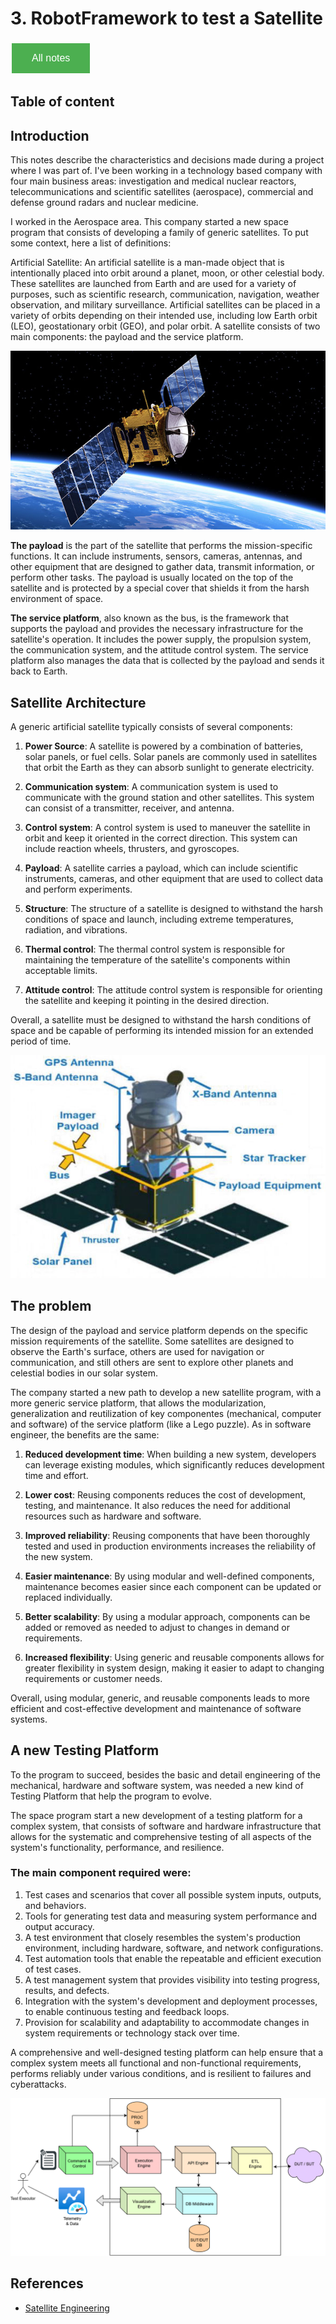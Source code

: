 # 3. RobotFramework to test a Satellite

<style>
  .back-button {
    background-color: #4CAF50; /* Green */
    border: none;
    color: white;
    padding: 15px 32px;
    text-align: center;
    text-decoration: none;
    display: inline-block;
    font-size: 16px;
    margin: 4px 2px;
    cursor: pointer;
  }
</style>

<button class="back-button" onclick="window.location.href='https://matiaspakua.github.io/tech.notes.io'">All notes</button>

## Table of content

## Introduction

This notes describe the characteristics and decisions made during a project where I was part of. I've been working in a technology based company with four main business areas: investigation and medical nuclear reactors, telecommunications and scientific satellites (aerospace), commercial and defense ground radars and nuclear medicine.

I worked in the Aerospace area. This company started a new space program that consists of developing a family of generic satellites. To put some context, here a list of definitions:

Artificial Satellite: An artificial satellite is a man-made object that is intentionally placed into orbit around a planet, moon, or other celestial body. These satellites are launched from Earth and are used for a variety of purposes, such as scientific research, communication, navigation, weather observation, and military surveillance. Artificial satellites can be placed in a variety of orbits depending on their intended use, including low Earth orbit (LEO), geostationary orbit (GEO), and polar orbit. A satellite consists of two main components: the payload and the service platform.

![Generic SAtellite](../images/generic_satellite.jpg)

**The payload** is the part of the satellite that performs the mission-specific functions. It can include instruments, sensors, cameras, antennas, and other equipment that are designed to gather data, transmit information, or perform other tasks. The payload is usually located on the top of the satellite and is protected by a special cover that shields it from the harsh environment of space.

**The service platform**, also known as the bus, is the framework that supports the payload and provides the necessary infrastructure for the satellite's operation. It includes the power supply, the propulsion system, the communication system, and the attitude control system. The service platform also manages the data that is collected by the payload and sends it back to Earth.

## Satellite Architecture

A generic artificial satellite typically consists of several components:

1. **Power Source**: A satellite is powered by a combination of batteries, solar panels, or fuel cells. Solar panels are commonly used in satellites that orbit the Earth as they can absorb sunlight to generate electricity.

2. **Communication system**: A communication system is used to communicate with the ground station and other satellites. This system can consist of a transmitter, receiver, and antenna.

3. **Control system**: A control system is used to maneuver the satellite in orbit and keep it oriented in the correct direction. This system can include reaction wheels, thrusters, and gyroscopes.

4. **Payload**: A satellite carries a payload, which can include scientific instruments, cameras, and other equipment that are used to collect data and perform experiments.

5. **Structure**: The structure of a satellite is designed to withstand the harsh conditions of space and launch, including extreme temperatures, radiation, and vibrations.

6. **Thermal control**: The thermal control system is responsible for maintaining the temperature of the satellite's components within acceptable limits.

7. **Attitude control**: The attitude control system is responsible for orienting the satellite and keeping it pointing in the desired direction.

Overall, a satellite must be designed to withstand the harsh conditions of space and be capable of performing its intended mission for an extended period of time.

![Satellite Overview](../images/satellite_overview.png)

## The problem

The design of the payload and service platform depends on the specific mission requirements of the satellite. Some satellites are designed to observe the Earth's surface, others are used for navigation or communication, and still others are sent to explore other planets and celestial bodies in our solar system.

The company started a new path to develop a new satellite program, with a more generic service platform, that allows the modularization, generalization and reutilization of key componentes (mechanical, computer and software) of the service platform (like a Lego puzzle). As in software engineer, the benefits are the same: 

1. **Reduced development time**: When building a new system, developers can leverage existing modules, which significantly reduces development time and effort.

2. **Lower cost**: Reusing components reduces the cost of development, testing, and maintenance. It also reduces the need for additional resources such as hardware and software.

3. **Improved reliability**: Reusing components that have been thoroughly tested and used in production environments increases the reliability of the new system.

4. **Easier maintenance**: By using modular and well-defined components, maintenance becomes easier since each component can be updated or replaced individually.

5. **Better scalability**: By using a modular approach, components can be added or removed as needed to adjust to changes in demand or requirements.

6. **Increased flexibility**: Using generic and reusable components allows for greater flexibility in system design, making it easier to adapt to changing requirements or customer needs.

Overall, using modular, generic, and reusable components leads to more efficient and cost-effective development and maintenance of software systems.

## A new Testing Platform

To the program to succeed, besides the basic and detail engineering of the mechanical, hardware and software system, was needed a new kind of Testing Platform that help the program to evolve.

The space program start a new development of a testing platform for a complex system, that consists of software and hardware infrastructure that allows for the systematic and comprehensive testing of all aspects of the system's functionality, performance, and resilience.

### The main component required were:

1. Test cases and scenarios that cover all possible system inputs, outputs, and behaviors.
2. Tools for generating test data and measuring system performance and output accuracy.
3. A test environment that closely resembles the system's production environment, including hardware, software, and network configurations.
4. Test automation tools that enable the repeatable and efficient execution of test cases.
5. A test management system that provides visibility into testing progress, results, and defects.
6. Integration with the system's development and deployment processes, to enable continuous testing and feedback loops.
7. Provision for scalability and adaptability to accommodate changes in system requirements or technology stack over time.

A comprehensive and well-designed testing platform can help ensure that a complex system meets all functional and non-functional requirements, performs reliably under various conditions, and is resilient to failures and cyberattacks.

![System Overview](../images/system_overview.png)

## References

 - [Satellite Engineering](https://www.intechopen.com/chapters/72725)